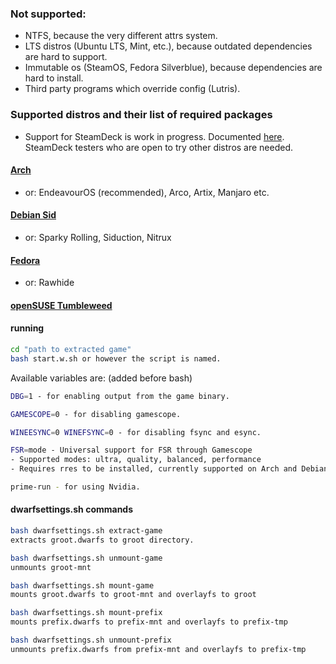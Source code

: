 ### Not supported:
   - NTFS, because the very different attrs system.
   - LTS distros (Ubuntu LTS, Mint, etc.), because outdated dependencies are hard to support.
   - Immutable os (SteamOS, Fedora Silverblue), because dependencies are hard to install.
   - Third party programs which override config (Lutris).

### Supported distros and their list of required packages

- Support for SteamDeck is work in progress. Documented [here](steamdeck.md). SteamDeck testers who are open to try other distros are needed.

#### [Arch](arch.md)
 - or: EndeavourOS (recommended), Arco, Artix, Manjaro etc.
#### [Debian Sid](debiansid.md)
 - or: Sparky Rolling, Siduction, Nitrux
#### [Fedora](fedora.md)
 - or: Rawhide
#### [openSUSE Tumbleweed](opensuse.md)

#### running

```sh
cd "path to extracted game"
bash start.w.sh or however the script is named.
```
Available variables are: (added before bash)
```sh
DBG=1 - for enabling output from the game binary.

GAMESCOPE=0 - for disabling gamescope.

WINEESYNC=0 WINEFSYNC=0 - for disabling fsync and esync.

FSR=mode - Universal support for FSR through Gamescope 
- Supported modes: ultra, quality, balanced, performance
- Requires rres to be installed, currently supported on Arch and Debian Sid setup pages.

prime-run - for using Nvidia.
  ```
#### dwarfsettings.sh commands
```sh
bash dwarfsettings.sh extract-game
extracts groot.dwarfs to groot directory.

bash dwarfsettings.sh unmount-game
unmounts groot-mnt

bash dwarfsettings.sh mount-game
mounts groot.dwarfs to groot-mnt and overlayfs to groot

bash dwarfsettings.sh mount-prefix
mounts prefix.dwarfs to prefix-mnt and overlayfs to prefix-tmp

bash dwarfsettings.sh unmount-prefix
unmounts prefix.dwarfs from prefix-mnt and overlayfs to prefix-tmp
```
